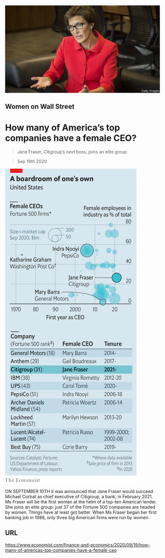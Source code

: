 ![](./images/20200919_FNP502.jpg)

## Women on Wall Street

# How many of America’s top companies have a female CEO?

> Jane Fraser, Citigroup’s next boss, joins an elite group

> Sep 19th 2020



![](./images/20200919_FNC662.png)

ON SEPTEMBER 10TH it was announced that Jane Fraser would succeed Michael Corbat as chief executive of Citigroup, a bank, in February 2021. Ms Fraser will be the first woman at the helm of a top-ten American lender. She joins an elite group: just 37 of the Fortune 500 companies are headed by women. Things have at least got better. When Ms Fraser began her first banking job in 1988, only three big American firms were run by women.

## URL

https://www.economist.com/finance-and-economics/2020/09/19/how-many-of-americas-top-companies-have-a-female-ceo
